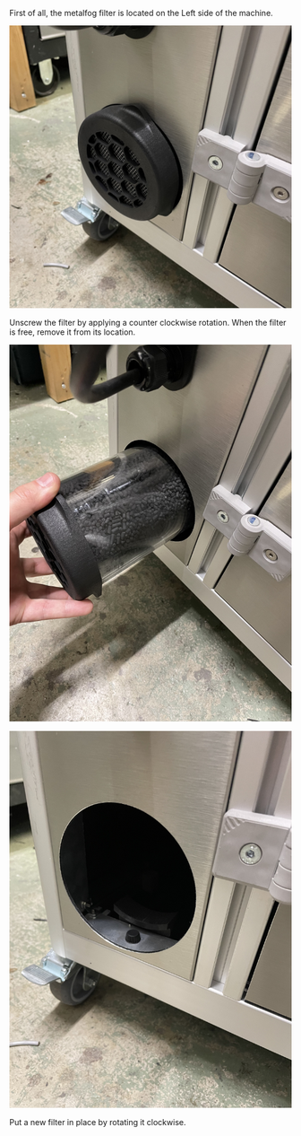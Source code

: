 First of all, the metalfog filter is located on the Left side of the machine.

![Metalfog filter](0.jpg)

Unscrew the filter by applying a counter clockwise rotation. When the filter is free, remove it from its location.

![Metalfog filter](1.jpg)

![Metalfog filter](2.jpg)

Put a new filter in place by rotating it clockwise.
